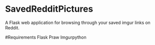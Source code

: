 # SavedRedditPictures
A Flask web application for browsing through your saved imgur links on Reddit.

#Requirements
Flask
Praw
Imgurpython

